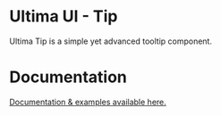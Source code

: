 # Ultima UI - Tip
Ultima Tip is a simple yet advanced tooltip component.

# Documentation
[Documentation & examples available here.](https://kwaschny.net/projects/ultima-tip)